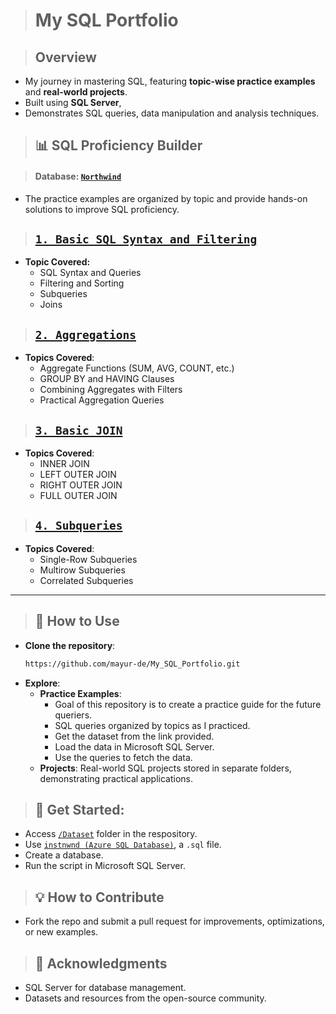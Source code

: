 > # **My SQL Portfolio**

> ## **Overview**
- My journey in mastering SQL, featuring **topic-wise practice examples** and **real-world projects**.
- Built using **SQL Server**,
- Demonstrates SQL queries, data manipulation and analysis techniques.

> ## **📊 SQL Proficiency Builder**

> #### **Database:** [`Northwind`](https://github.com/microsoft/sql-server-samples/tree/master/samples/databases/northwind-pubs)
- The practice examples are organized by topic and provide hands-on solutions to improve SQL proficiency.

> ## [**`1. Basic SQL Syntax and Filtering`**](https://github.com/mayur-de/My_SQL_Portfolio/blob/20461f11a730771b49a03fa2fcd4637008a9135a/1_Basic_SQL_Syntax_and_Filtering.sql)
- **Topic Covered:**
    - SQL Syntax and Queries
    - Filtering and Sorting
    - Subqueries
    - Joins

> ## [**`2. Aggregations`**](https://github.com/mayur-de/My_SQL_Portfolio/blob/50a78356515984be708d9c9e9460647946bd8afb/2_Aggregations.sql)
- **Topics Covered**:
    - Aggregate Functions (SUM, AVG, COUNT, etc.)
    - GROUP BY and HAVING Clauses
    - Combining Aggregates with Filters
    - Practical Aggregation Queries

> ## [**`3. Basic JOIN`**](https://github.com/mayur-de/My_SQL_Portfolio/blob/616c9a0b2dc238f522158ed88367f212a8248cfa/3_Basic_JOIN.sql)
- **Topics Covered**:
    - INNER JOIN
    - LEFT OUTER JOIN
    - RIGHT OUTER JOIN
    - FULL OUTER JOIN

> ## [**`4. Subqueries`**](https://github.com/mayur-de/My_SQL_Portfolio/blob/616c9a0b2dc238f522158ed88367f212a8248cfa/4_SubQueries.sql)
- **Topics Covered**:
    -  Single-Row Subqueries
    -  Multirow Subqueries
    -  Correlated Subqueries

---

> ## **🚀 How to Use**
- **Clone the repository**:
  ```bash
  https://github.com/mayur-de/My_SQL_Portfolio.git
  ```
- **Explore**:
  - **Practice Examples**:
      - Goal of this repository is to create a practice guide for the future queriers.  
      - SQL queries organized by topics as I practiced.
      - Get the dataset from the link provided.
      - Load the data in Microsoft SQL Server.
      - Use the queries to fetch the data.
  - **Projects**: Real-world SQL projects stored in separate folders, demonstrating practical applications.

> ## 🚀 **Get Started:**
  - Access [`/Dataset`](https://github.com/mayur-de/My_SQL_Portfolio/tree/ed32522fa08528eae29bc9e9f281980e83262772/Databases) folder in the respository.
  - Use [`instnwnd (Azure SQL Database)`](https://github.com/mayur-de/My_SQL_Portfolio/blob/ed32522fa08528eae29bc9e9f281980e83262772/Databases/instnwnd%20(Azure%20SQL%20Database).sql), a `.sql` file.
  - Create a database.
  - Run the script in Microsoft SQL Server.

> ## **💡 How to Contribute**
- Fork the repo and submit a pull request for improvements, optimizations, or new examples.

> ## **🎉 Acknowledgments**
- SQL Server for database management.
- Datasets and resources from the open-source community.
